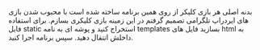 بدنه اصلی هر بازی کلیکر از روی همین برنامه ساخته شده است با محبوب شدن بازی های ایردراپ تلگرامی تصمیم گرفتم در این زمینه بازی کلیکری بسازم.
برای استفاده فایل static استخراج کنید و پوشه ای به نامه templates بسازید فایل های html به داخلش انتقال دهید. سپس برنامه اجرا کنید.
